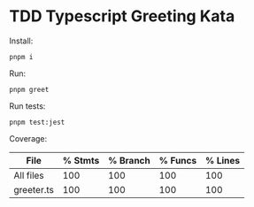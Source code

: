 # TDD Typescript Greeting Kata

Install:

```terminal
pnpm i
```

Run:

```terminal
pnpm greet
```

Run tests:

```terminal
pnpm test:jest
```

Coverage:

File        | % Stmts | % Branch | % Funcs | % Lines |
------------|---------|----------|---------|---------|
All files   |     100 |      100 |     100 |     100 |
 greeter.ts |     100 |      100 |     100 |     100 |
